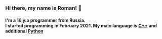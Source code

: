 ### Hi there, my name is Roman! 👋
#### I'm a 16 y.o programmer from Russia. <br>I started programming in February 2021. My main language is [C++](https://isocpp.org/) and additional [Python](https://python.org)</br>

